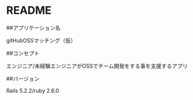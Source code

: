 # README

##アプリケーション名
<p>gitHubOSSマッチング（仮）</p>

##コンセプト
<p>エンジニア/未経験エンジニアがOSSでチーム開発をする事を支援するアプリ</p>
##バージョン
<p>Rails 5.2.2/ruby 2.6.0</p>
